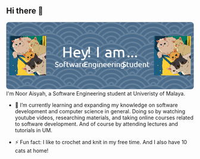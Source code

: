 ## Hi there 👋
![Header](./github-header-image.png)
I'm Noor Aisyah, a Software Engineering student at Univeristy of Malaya.

- 🌱 I’m currently learning and expanding my knowledge on software development and computer science in general. Doing so by watching youtube videos, researching materials, and taking online courses related to software development. And of course by attending lectures and tutorials in UM.

- ⚡ Fun fact: I like to crochet and knit in my free time. And I also have 10 cats at home!

<!--
**aisyah551/aisyah551** is a ✨ _special_ ✨ repository because its `README.md` (this file) appears on your GitHub profile.

Here are some ideas to get you started:

- 🔭 I’m currently working on ...
- 🌱 I’m currently learning ...
- 👯 I’m looking to collaborate on ...
- 🤔 I’m looking for help with ...
- 💬 Ask me about ...
- 📫 How to reach me: ...
- 😄 Pronouns: ...
- ⚡ Fun fact: ...
-->
